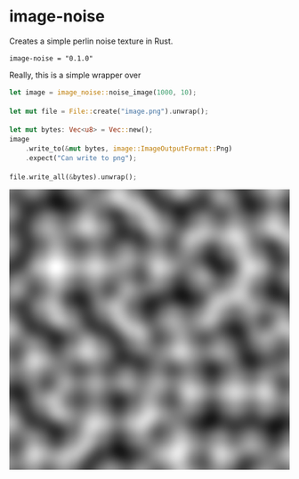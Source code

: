 # image-noise
Creates a simple perlin noise texture in Rust.

```
image-noise = "0.1.0"
```

Really, this is a simple wrapper over 

```rust
let image = image_noise::noise_image(1000, 10);

let mut file = File::create("image.png").unwrap();

let mut bytes: Vec<u8> = Vec::new();
image
    .write_to(&mut bytes, image::ImageOutputFormat::Png)
    .expect("Can write to png");

file.write_all(&bytes).unwrap();
```

![example image](image.png)